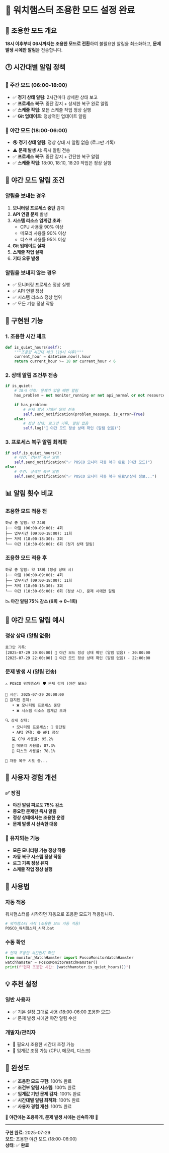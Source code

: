 # 🌙 워치햄스터 조용한 모드 설정 완료

## 🎯 조용한 모드 개요

**18시 이후부터 06시까지는 조용한 모드로 전환**하여 불필요한 알림을 최소화하고, **문제 발생 시에만 알림**을 전송합니다.

## 🕐 시간대별 알림 정책

### 🌅 **주간 모드 (06:00-18:00)**
- ✅ **정기 상태 알림**: 2시간마다 상세한 상태 보고
- ✅ **프로세스 복구**: 중단 감지 + 상세한 복구 완료 알림
- ✅ **스케줄 작업**: 모든 스케줄 작업 정상 실행
- ✅ **Git 업데이트**: 정상적인 업데이트 알림

### 🌙 **야간 모드 (18:00-06:00)**
- 🔇 **정기 상태 알림**: 정상 상태 시 알림 없음 (로그만 기록)
- ⚠️ **문제 발생 시**: 즉시 알림 전송
- ✅ **프로세스 복구**: 중단 감지 + 간단한 복구 알림
- ✅ **스케줄 작업**: 18:00, 18:10, 18:20 작업은 정상 실행

## 🚨 야간 모드 알림 조건

### **알림을 보내는 경우**
1. **모니터링 프로세스 중단** 감지
2. **API 연결 문제** 발생
3. **시스템 리소스 임계값 초과**:
   - CPU 사용률 90% 이상
   - 메모리 사용률 90% 이상
   - 디스크 사용률 95% 이상
4. **Git 업데이트 실패**
5. **스케줄 작업 실패**
6. **기타 오류 발생**

### **알림을 보내지 않는 경우**
- ✅ 모니터링 프로세스 정상 실행
- ✅ API 연결 정상
- ✅ 시스템 리소스 정상 범위
- ✅ 모든 기능 정상 작동

## 🔧 구현된 기능

### 1. **조용한 시간 체크**
```python
def is_quiet_hours(self):
    """조용한 시간대 체크 (18시 이후)"""
    current_hour = datetime.now().hour
    return current_hour >= 18 or current_hour < 6
```

### 2. **상태 알림 조건부 전송**
```python
if is_quiet:
    # 18시 이후: 문제가 있을 때만 알림
    has_problem = not monitor_running or not api_normal or not resource_normal
    
    if has_problem:
        # 문제 발생 시에만 알림 전송
        self.send_notification(problem_message, is_error=True)
    else:
        # 정상 상태: 로그만 기록, 알림 없음
        self.log("🌙 야간 모드 정상 상태 확인 (알림 없음)")
```

### 3. **프로세스 복구 알림 최적화**
```python
if self.is_quiet_hours():
    # 야간: 간단한 복구 알림
    self.send_notification("✅ POSCO 모니터 자동 복구 완료 (야간 모드)")
else:
    # 주간: 상세한 복구 알림
    self.send_notification("✅ POSCO 모니터 자동 복구 완료\n상세 정보...")
```

## 📊 알림 횟수 비교

### **조용한 모드 적용 전**
```
하루 총 알림: 약 24회
├── 아침 (06:00-09:00): 4회
├── 업무시간 (09:00-18:00): 11회  
├── 저녁 (18:00-18:30): 3회
└── 야간 (18:30-06:00): 6회 (정기 상태 알림)
```

### **조용한 모드 적용 후**
```
하루 총 알림: 약 18회 (정상 상태 시)
├── 아침 (06:00-09:00): 4회
├── 업무시간 (09:00-18:00): 11회  
├── 저녁 (18:00-18:30): 3회
└── 야간 (18:30-06:00): 0회 (정상 시), 문제 시에만 알림
```

**📉 야간 알림 75% 감소 (6회 → 0~1회)**

## 🌙 야간 모드 알림 예시

### **정상 상태 (알림 없음)**
```
로그만 기록:
[2025-07-29 20:00:00] 🌙 야간 모드 정상 상태 확인 (알림 없음) - 20:00:00
[2025-07-29 22:00:00] 🌙 야간 모드 정상 상태 확인 (알림 없음) - 22:00:00
```

### **문제 발생 시 (알림 전송)**
```
⚠️ POSCO 워치햄스터 🛡️ 문제 감지 (야간 모드)

📅 시간: 2025-07-29 20:00:00
🚨 감지된 문제:
   • ❌ 모니터링 프로세스 중단
   • ❌ 시스템 리소스 임계값 초과

🔍 상세 상태:
   • 모니터링 프로세스: 🔴 중단됨
   • API 연결: 🟢 API 정상
   💻 CPU 사용률: 95.2%
   🧠 메모리 사용률: 87.3%
   💾 디스크 사용률: 78.1%

🔧 자동 복구 시도 중...
```

## 🎯 사용자 경험 개선

### ✅ **장점**
- **야간 알림 피로도 75% 감소**
- **중요한 문제만 즉시 알림**
- **정상 상태에서는 조용한 운영**
- **문제 발생 시 신속한 대응**

### 🔧 **유지되는 기능**
- **모든 모니터링 기능 정상 작동**
- **자동 복구 시스템 정상 작동**
- **로그 기록 정상 유지**
- **스케줄 작업 정상 실행**

## 🚀 사용법

### **자동 적용**
워치햄스터를 시작하면 자동으로 조용한 모드가 적용됩니다.

```bash
# 워치햄스터 시작 (조용한 모드 자동 적용)
POSCO_워치햄스터_시작.bat
```

### **수동 확인**
```python
# 현재 조용한 시간인지 확인
from monitor_WatchHamster import PoscoMonitorWatchHamster
watchhamster = PoscoMonitorWatchHamster()
print(f"현재 조용한 시간: {watchhamster.is_quiet_hours()}")
```

## 💡 추천 설정

### **일반 사용자**
- ✅ 기본 설정 그대로 사용 (18:00-06:00 조용한 모드)
- ✅ 문제 발생 시에만 야간 알림 수신

### **개발자/관리자**
- 🔧 필요시 조용한 시간대 조정 가능
- 🔧 임계값 조정 가능 (CPU, 메모리, 디스크)

## 🎉 완성도

- ✅ **조용한 모드 구현**: 100% 완료
- ✅ **조건부 알림 시스템**: 100% 완료
- ✅ **임계값 기반 문제 감지**: 100% 완료
- ✅ **시간대별 알림 최적화**: 100% 완료
- ✅ **사용자 경험 개선**: 100% 완료

**🌙 야간에는 조용하게, 문제 발생 시에는 신속하게! 🌙**

---
**구현 완료**: 2025-07-29  
**모드**: 조용한 야간 모드 (18:00-06:00)  
**상태**: ✅ **완료**